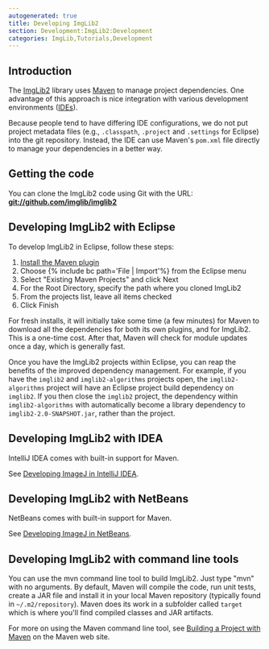 ```yaml
---
autogenerated: true
title: Developing ImgLib2
section: Development:ImgLib2:Development
categories: ImgLib,Tutorials,Development
---
```





## Introduction

The [ImgLib2](/imglib2) library uses [Maven](/develop/maven) to manage project dependencies. One advantage of this approach is nice integration with various development environments ([IDEs](/develop/ides)).

Because people tend to have differing IDE configurations, we do not put project metadata files (e.g., `.classpath`, `.project` and `.settings` for Eclipse) into the git repository. Instead, the IDE can use Maven's `pom.xml` file directly to manage your dependencies in a better way.

## Getting the code

You can clone the ImgLib2 code using Git with the URL: **<git://github.com/imglib/imglib2>**

## Developing ImgLib2 with Eclipse

To develop ImgLib2 in Eclipse, follow these steps:

1.  [Install the Maven plugin](/develop/maven-and-eclipse)
2.  Choose {% include bc path='File | Import'%} from the Eclipse menu
3.  Select "Existing Maven Projects" and click Next
4.  For the Root Directory, specify the path where you cloned ImgLib2
5.  From the projects list, leave all items checked
6.  Click Finish

For fresh installs, it will initially take some time (a few minutes) for Maven to download all the dependencies for both its own plugins, and for ImgLib2. This is a one-time cost. After that, Maven will check for module updates once a day, which is generally fast.

Once you have the ImgLib2 projects within Eclipse, you can reap the benefits of the improved dependency management. For example, if you have the `imglib2` and `imglib2-algorithms` projects open, the `imglib2-algorithms` project will have an Eclipse project build dependency on `imglib2`. If you then close the `imglib2` project, the dependency within `imglib2-algorithms` with automatically become a library dependency to `imglib2-2.0-SNAPSHOT.jar`, rather than the project.

## Developing ImgLib2 with IDEA

IntelliJ IDEA comes with built-in support for Maven.

See [Developing ImageJ in IntelliJ IDEA](/develop/intellij).

## Developing ImgLib2 with NetBeans

NetBeans comes with built-in support for Maven.

See [Developing ImageJ in NetBeans](/develop/netbeans).

## Developing ImgLib2 with command line tools

You can use the mvn command line tool to build ImgLib2. Just type "mvn" with no arguments. By default, Maven will compile the code, run unit tests, create a JAR file and install it in your local Maven repository (typically found in `~/.m2/repository`). Maven does its work in a subfolder called `target` which is where you'll find compiled classes and JAR artifacts.

For more on using the Maven command line tool, see [Building a Project with Maven](http://maven.apache.org/run-maven/index.html) on the Maven web site.

  
